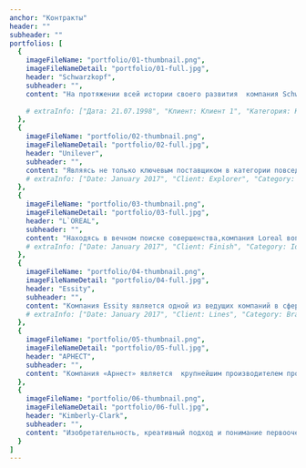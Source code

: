 ```yaml
---
anchor: "Контракты"
header: ""
subheader: ""
portfolios: [
  {
    imageFileName: "portfolio/01-thumbnail.png",
    imageFileNameDetail: "portfolio/01-full.jpg",
    header: "Schwarzkopf",
    subheader: "",
    content: "На протяжении всей истории своего развития  компания Schwarzkopf была тесно связана с парикмахерским делом: основала первый в мире институт по обучению и подготовке профессионалов-парикмахеров. Даже сегодня Schwarzkopf не устает покорять и удивлять мир своими новыми методами и технологиями по уходу за волосами.
																				",
    # extraInfo: ["Дата: 21.07.1998", "Клиент: Клиент 1", "Категория: Категория 2"]
  },
  {
    imageFileName: "portfolio/02-thumbnail.png",
    imageFileNameDetail: "portfolio/02-full.jpg",
    header: "Unilever",
    subheader: "",
    content: "Являясь не только ключевым поставщиком в категории повседневного спроса ухода со собой, но социально активной компанией, \"Юнилевер\"  взял на себя ряд новых амбициозных обязательств и запустил программу действий по борьбе с изменением климата, защите и возрождению природы и сохранению ресурсов для будущих поколений.",
    # extraInfo: ["Date: January 2017", "Client: Explorer", "Category: Graphic Design"]
  },
  {
    imageFileName: "portfolio/03-thumbnail.png",
    imageFileNameDetail: "portfolio/03-full.jpg",
    header: "L`OREAL",
    subheader: "",
    content: "Находясь в вечном поиске совершенства,компания Loreal воплощает свои научные достижения и инновации во всех косметических продуктах: от средств для макияжа и ухода за кожей до средств для волос и их окрашивания.",
    # extraInfo: ["Date: January 2017", "Client: Finish", "Category: Identity"]
  },
  {
    imageFileName: "portfolio/04-thumbnail.png",
    imageFileNameDetail: "portfolio/04-full.jpg",
    header: "Essity",
    subheader: "",
    content: "Компания Essity является одной из ведущих компаний в сфере производства средств личной гигиены и продукции медицинского назначения.",
    # extraInfo: ["Date: January 2017", "Client: Lines", "Category: Branding"]
  },
  {
    imageFileName: "portfolio/05-thumbnail.png",
    imageFileNameDetail: "portfolio/05-full.jpg",
    header: "АРНЕСТ",
    subheader: "",
    content: "Компания «Арнест» является  крупнейшим производителем продукции в аэрозольной упаковке в Восточной Европе.",
  },
  {
    imageFileName: "portfolio/06-thumbnail.png",
    imageFileNameDetail: "portfolio/06-full.jpg",
    header: "Kimberly-Clark",
    subheader: "",
    content: "Изобретательность, креативный подход и понимание первоочередных потребностей людей позволяют компании Kimberly-Clark создавать продукты, благодаря которым люди живут более полной жизнью.",
  }
]
---
```

